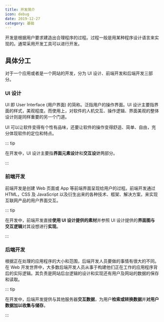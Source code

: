 ```yaml
---
title: 开发简介
icon: debug
date: 2019-12-27
category: 基础
---
```


开发是根据用户要求建造出合理程序的过程。过程一般是用某种程序设计语言来实现的。通常采用开发工具可以进行开发。

<!-- more -->

## 具体分工

对于一个应用或者是一个网站的开发，分为 UI 设计、前端开发和后端开发三部分。

### UI 设计

UI 即 User Interface (用户界面) 的简称。泛指用户的操作界面。UI 设计主要指界面的样式，美观程度。而使用上，对软件的人机交互、操作逻辑、界面美观的整体设计则是同样重要的另一个门道。

UI 可以让软件变得有个性有品味，还要让软件的操作变得舒适、简单、自由，充分体现软件的定位和特点。

::: tip

在开发中，UI 设计主要指**界面元素设计**和**交互设计**两部分。

:::

### 前端开发

前端开发是创建 Web 页面或 App 等前端界面呈现给用户的过程。前端开发通过 HTML，CSS 及 JavaScript 以及衍生出来的各种技术、框架、解决方案，来实现互联网产品的用户界面交互。

::: tip

在开发中，前端开发直接**使用 UI 设计提供的素材**并参照 UI 设计提供的**界面图与交互逻辑**对其设想进行**实现**。

:::

### 后端开发

根据正在处理的应用程序的大小和范围，后端开发人员要做的事情有很大的不同。在 Web 开发世界中，大多数后端开发人员从事于构建他们正在工作的应用程序背后的实际逻辑。其负责是网站后台逻辑的设计和实现还有用户及网站的数据的保存和读取。

::: tip

在开发中，后端开发提供与其他服务器**交互数据**，为用户**检索或转换数据**并**对用户数据加以收集与储存**。

:::
